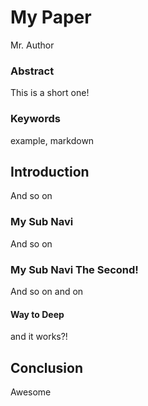 # My Paper
Mr. Author

### Abstract
This is a short one!

### Keywords
example, markdown

## Introduction
And so on

### My Sub Navi
And so on

### My Sub Navi The Second!
And so on and on

#### Way to Deep
and it works?!

## Conclusion
Awesome 
